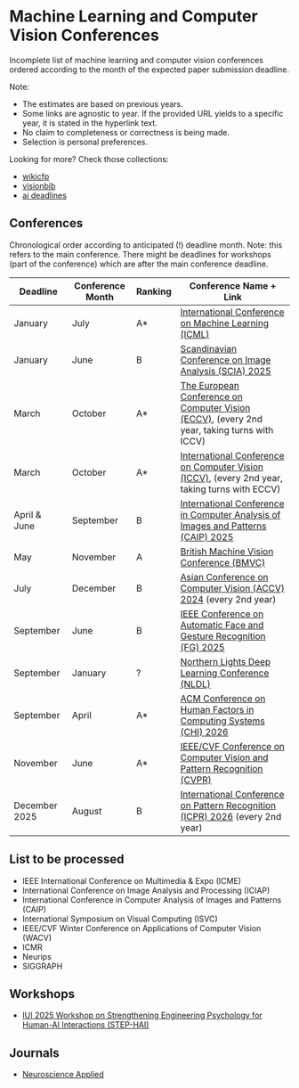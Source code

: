 # Machine Learning and Computer Vision Conferences

Incomplete list of machine learning and computer vision conferences ordered according to the month of the expected paper submission deadline.

Note: 
- The estimates are based on previous years.
- Some links are agnostic to year. If the provided URL yields to a specific year, it is stated in the hyperlink text.
- No claim to completeness or correctness is being made.
- Selection is personal preferences.

Looking for more? Check those collections:
- [wikicfp](http://www.wikicfp.com)
- [visionbib](https://conferences.visionbib.com/Iris-Conferences.html)
- [ai deadlines](https://aideadlin.es/?sub=,CG,CV,ML)

## Conferences

Chronological order according to anticipated (!) deadline month. 
Note: this refers to the main conference. There might be deadlines for workshops (part of the conference) which are after the main conference deadline.


| Deadline       | Conference Month | Ranking | Conference Name + Link                                                                 |
|----------------|------------------|---------|----------------------------------------------------------------------------------------|
| January    | July         | A*      | [International Conference on Machine Learning (ICML)](https://icml.cc/)               |
| January    | June         | B       | [Scandinavian Conference on Image Analysis (SCIA) 2025](https://scia2025.org/)        |
| March      | October      | A*      | [The European Conference on Computer Vision (ECCV)](https://eccv.ecva.net/), (every 2nd year, taking turns with ICCV) |
| March      | October      | A*      | [International Conference on Computer Vision (ICCV)](https://iccv.thecvf.com/), (every 2nd year, taking turns with ECCV) |
| April & June  | September  | B       | [International Conference in Computer Analysis of Images and Patterns (CAIP) 2025](https://caip2025.com/) |
| May        | November     | A       | [British Machine Vision Conference (BMVC)](https://www.bmva.org/bmvc)                 |
| July       | December     | B       | [Asian Conference on Computer Vision (ACCV) 2024](https://accv2024.org/) (every 2nd year)       |
| September  | June         | B       | [IEEE Conference on Automatic Face and Gesture Recognition (FG) 2025](https://fg2025.ieee-biometrics.org/) |
| September  | January      | ? | [Northern Lights Deep Learning Conference (NLDL)](https://www.nldl.org/)              |
| September  | April        | A*      | [ACM Conference on Human Factors in Computing Systems (CHI) 2026](https://chi2026.acm.org/) |
| November   | June         | A*      | [IEEE/CVF Conference on Computer Vision and Pattern Recognition (CVPR)](https://cvpr.thecvf.com/) |
| December 2025 | August  | B | [International Conference on Pattern Recognition (ICPR) 2026](https://icpr2026.org/) (every 2nd year)|

## List to be processed 
- IEEE International Conference on Multimedia & Expo (ICME)
- International Conference on Image Analysis and Processing (ICIAP)
- International Conference in Computer Analysis of Images and Patterns (CAIP)
- International Symposium on Visual Computing (ISVC)
- IEEE/CVF Winter Conference on Applications of Computer Vision (WACV) 
- ICMR
- Neurips
- SIGGRAPH 


## Workshops
- [IUI 2025 Workshop on Strengthening Engineering Psychology for Human-AI Interactions (STEP-HAI) ](https://step-hai.com/)

## Journals
- [Neuroscience Applied](https://www-sciencedirect-com.ep.ituproxy.kb.dk/journal/neuroscience-applied)
